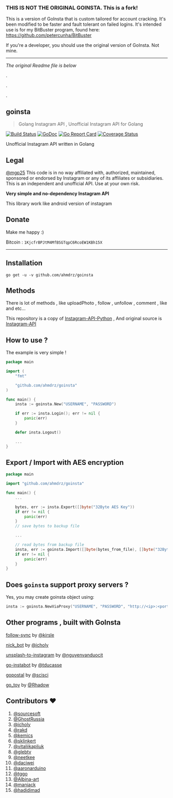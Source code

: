 ### THIS IS NOT THE ORIGINAL GOINSTA. This is a fork!

This is a version of GoInsta that is custom tailored for account cracking. It's been modified to be faster and fault tolerant on failed logins. It's intended use is for my BitBuster program, found here: https://github.com/petercunha/BitBuster

If you're a developer, you should use the original version of GoInsta. Not mine.


---

*The original Readme file is below*

.

.

.

## goinsta

> Golang Instagram API , Unofficial Instagram API for Golang

[![Build Status](https://travis-ci.org/ahmdrz/goinsta.svg?branch=master)](https://travis-ci.org/ahmdrz/goinsta) [![GoDoc](https://godoc.org/github.com/ahmdrz/goinsta?status.svg)](https://godoc.org/github.com/ahmdrz/goinsta) [![Go Report Card](https://goreportcard.com/badge/github.com/ahmdrz/goinsta)](https://goreportcard.com/report/github.com/ahmdrz/goinsta) [![Coverage Status](https://coveralls.io/repos/github/ahmdrz/goinsta/badge.svg?branch=master)](https://coveralls.io/github/ahmdrz/goinsta?branch=master)

Unofficial Instagram API written in Golang

## Legal

[@mgp25](https://github.com/mgp25)
This code is in no way affiliated with, authorized, maintained, sponsored or endorsed by Instagram or any of its affiliates or subsidiaries. This is an independent and unofficial API. Use at your own risk.

**Very simple and no-dependency Instagram API**

This library work like android version of instagram

## Donate

Make me happy :)

Bitcoin : `1KjcfrBPJtM4MfBSGTqpC6RcoEW1KBh15X`

***

## Installation 

`go get -u -v github.com/ahmdrz/goinsta`

## Methods 

There is lot of methods , like uploadPhoto , follow , unfollow , comment , like and etc...

This repository is a copy of [Instagram-API-Python](https://github.com/LevPasha/Instagram-API-python) , And original source is [Instagram-API](https://github.com/mgp25/Instagram-API)

## How to use ?

The example is very simple !

```go
package main

import (
	"fmt"

	"github.com/ahmdrz/goinsta"
)

func main() {
	insta := goinsta.New("USERNAME", "PASSWORD")

	if err := insta.Login(); err != nil {
		panic(err)
	}

	defer insta.Logout()

	...
}
```

## Export / Import with AES encryption

```go
package main

import "github.com/ahmdrz/goinsta"

func main() {
	...

	bytes, err := insta.Export([]byte("32Byte AES Key"))
	if err != nil {
		panic(err)
	}
	// save bytes to backup file

	...

	// read bytes from backup file
	insta, err := goinsta.Import([]byte(bytes_from_file), []byte("32Byte AES Key"))
	if err != nil {
		panic(err)
	}
}
```

## Does `goinsta` support proxy servers ?
Yes, you may create goinsta object using: 

```go
insta := goinsta.NewViaProxy("USERNAME", "PASSWORD", "http://<ip>:<port>")
```


## Other programs , built with GoInsta

[follow-sync](https://github.com/kirsle/follow-sync) by [@kirsle](https://github.com/kirsle)

[nick_bot](https://github.com/icholy/nick_bot) by [@icholy](https://github.com/icholy)

[unsplash-to-instagram](https://github.com/nguyenvanduocit/unsplash-to-instagram) by [@nguyenvanduocit](https://github.com/nguyenvanduocit)

[go-instabot](https://github.com/tducasse/go-instabot) by [@tducasse](https://github.com/tducasse)

[gopostal](https://github.com/scisci/gopostal) by [@scisci](https://github.com/scisci)

[go_toy](https://github.com/Rhadow/go_toy) by [@Rhadow](https://github.com/Rhadow)

## Contributors :heart:

1. [@sourcesoft](https://github.com/sourcesoft)
2. [@GhostRussia](https://github.com/GhostRussia)
3. [@icholy](https://github.com/icholy)
4. [@rakd](https://github.com/rakd)
5. [@kemics](https://github.com/kemics)
6. [@sklinkert](https://github.com/sklinkert)
7. [@vitaliikapliuk](https://github.com/vitaliikapliuk)
8. [@glebtv](https://github.com/glebtv)
9. [@neetkee](https://github.com/neetkee)
10. [@daciwei](https://github.com/daciwei)
11. [@aaronarduino](https://github.com/aaronarduino)
12. [@tggo](https://github.com/tggo)
13. [@Albina-art](https://github.com/Albina-art)
14. [@maniack](https://github.com/maniack)
15. [@hadidimad](https://github.com/hadidimad)
